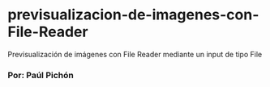 # previsualizacion-de-imagenes-con-File-Reader
Previsualización de imágenes con File Reader mediante un input de tipo File

### Por: Paúl Pichón
